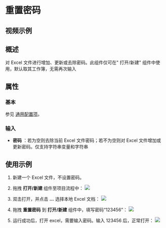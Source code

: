# 重置密码

## 视频示例

## 概述

对 Excel 文件进行增加、更新或去除密码。此组件仅可在&quot; 打开/新建&quot; 组件中使用，默认取其工作簿，无需再次输入

## 属性

### 基本

参见 [通用配置项](../Appendix/CommonConfigurationItems.md)。

### 输入

- **密码** ：若为空则去除当前 Excel 文件密码；若不为空则对 Excel 文件增加或更新密码。仅支持字符串变量和字符串

## 使用示例

1. 新建一个 Excel 文件，不设置密码。

2. 拖拽 **打开/新建** 组件至项目流程中：
![](https://docimages.blob.core.chinacloudapi.cn/images/Activities/OpenExcel1.png)

3. 双击打开，并点击 **...** 选择本地 Excel 文档：
![](https://docimages.blob.core.chinacloudapi.cn/images/Activities/OpenExcel2.png)

4. 拖拽 **重置密码** 到 **打开/新建** 组件中，填写密码“123456”：
![](https://docimages.blob.core.chinacloudapi.cn/images/Activities/ResetPassword1.png)

5. 运行成功后，打开 excel，需要输入密码。输入 123456 后，正常打开：
![](https://docimages.blob.core.chinacloudapi.cn/images/Activities/ResetPassword2.png)